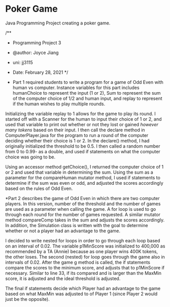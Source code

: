 # Poker Game
Java Programming Project creating a poker game.


/** 
 * Programming Project 3
 * @author: Joyce Jiang
 * uni: jj3115
 * Date: February 28, 2021
 */

* Part 1 required students to write a program for a game of Odd Even with human vs computer. Instance variables for this part includes humanChoice to represent the input (1 or 2), Sum to represent the sum of the computer choice of 1/2 and human input, and replay to represent if the human wishes to play multiple rounds. 

Initializing the variable replay to 1 allows for the game to play its round. I started off with a Scanner for the human to input their choice of 1 or 2, and used that variable to print out whether or not they lost or gained *however many tokens* based on their input. I then call the declare method in ComputerPlayer.java for the program to run a round of the computer deciding whether their choice is 1 or 2. In the declare() method, I had originally initialized the threshold to be 0.5. I then called a random number from 0 to 0.99- as a double, and used if statements on what the computer choice was going to be.

Using an accessor method getChoice(), I returned the computer choice of 1 or 2 and used that variable in determining the sum. Using the sum as a parameter for the compareHuman mutator method, I used if statements to determine if the sum was even or odd, and adjusted the scores accordingly based on the rules of Odd Even. 

*Part 2 describes the game of Odd Even in which there are two computer players. In this version, number of the threshold and the number of games are used as a parameter when calling the game. A for loop is used to go through each round for the number of games requested. A similar mutator method compareComp takes in the sum and adjusts the scores accordingly. In addition, the Simulation class is written with the goal to determine whether or not a player had an advantage to the game. 

I decided to write nested for loops in order to go through each loop based on an interval of 0.02. The variable p1MinScore was initialized to 400,000 as recommended by a TA (Annie) because as one player wins 400K tokens, the other loses. The second (nested) for loop goes through the game also in intervals of 0.02. After the game g method is called, the if statements compare the scores to the minimum score, and adjusts that to p1MinScore if necessary. Similar to line 33, if its compared and is larger than the MaxMin score, it is adjusted and the ideal threshold is adjusted. 

The final if statements decide which Player had an advantage to the game based on what MaxMin was adjusted to of Player 1 (since Player 2 would just be the opposite).

